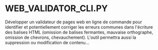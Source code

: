 # WEB_VALIDATOR_CLI.PY
Développer un validateur de pages web en ligne de commande pour identifier et potentiellement corriger les erreurs communes dans l'écriture des balises HTML (omission de balises fermantes, mauvaise orthographe, omission de chevrons, chevauchement). L'outil permettra aussi la suppression ou modification de contenu...  
